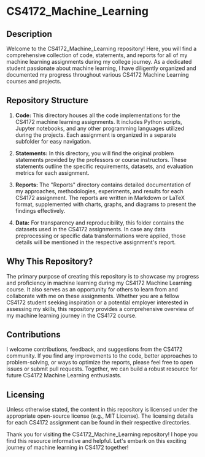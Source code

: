 # CS4172_Machine_Learning

## Description
Welcome to the CS4172_Machine_Learning repository! Here, you will find a comprehensive collection of code, statements, and reports for all of my machine learning assignments during my college journey. As a dedicated student passionate about machine learning, I have diligently organized and documented my progress throughout various CS4172 Machine Learning courses and projects.

## Repository Structure
1. **Code:** This directory houses all the code implementations for the CS4172 machine learning assignments. It includes Python scripts, Jupyter notebooks, and any other programming languages utilized during the projects. Each assignment is organized in a separate subfolder for easy navigation.

2. **Statements:** In this directory, you will find the original problem statements provided by the professors or course instructors. These statements outline the specific requirements, datasets, and evaluation metrics for each assignment.

3. **Reports:** The "Reports" directory contains detailed documentation of my approaches, methodologies, experiments, and results for each CS4172 assignment. The reports are written in Markdown or LaTeX format, supplemented with charts, graphs, and diagrams to present the findings effectively.

4. **Data:** For transparency and reproducibility, this folder contains the datasets used in the CS4172 assignments. In case any data preprocessing or specific data transformations were applied, those details will be mentioned in the respective assignment's report.

## Why This Repository?
The primary purpose of creating this repository is to showcase my progress and proficiency in machine learning during my CS4172 Machine Learning course. It also serves as an opportunity for others to learn from and collaborate with me on these assignments. Whether you are a fellow CS4172 student seeking inspiration or a potential employer interested in assessing my skills, this repository provides a comprehensive overview of my machine learning journey in the CS4172 course.

## Contributions
I welcome contributions, feedback, and suggestions from the CS4172 community. If you find any improvements to the code, better approaches to problem-solving, or ways to optimize the reports, please feel free to open issues or submit pull requests. Together, we can build a robust resource for future CS4172 Machine Learning enthusiasts.

## Licensing
Unless otherwise stated, the content in this repository is licensed under the appropriate open-source license (e.g., MIT License). The licensing details for each CS4172 assignment can be found in their respective directories.

Thank you for visiting the CS4172_Machine_Learning repository! I hope you find this resource informative and helpful. Let's embark on this exciting journey of machine learning in CS4172 together!

